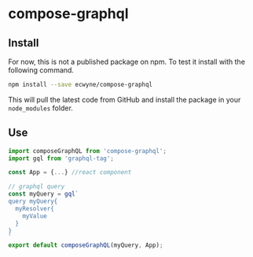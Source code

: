 # compose-graphql

## Install
For now, this is not a published package on npm. To test it install with the following command.
```bash
npm install --save ecwyne/compose-graphql
```
This will pull the latest code from GitHub and install the package in your `node_modules` folder.

## Use
```javascript
import composeGraphQL from 'compose-graphql';
import gql from 'graphql-tag';

const App = {...} //react component

// graphql query
const myQuery = gql`
query myQuery{
  myResolver{
    myValue
  }
}
`
export default composeGraphQL(myQuery, App);
```
